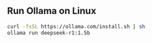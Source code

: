 ## Run Ollama on Linux

```bash
curl -fsSL https://ollama.com/install.sh | sh
ollama run deepseek-r1:1.5b
```

